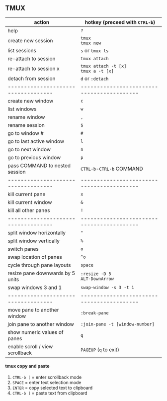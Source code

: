 
## TMUX

| action                            | hotkey (preceed with `CTRL-b`)           |
|-----------------------------------|------------------------------------------|
| help                              | `?`                                      |
| create new session                | `tmux`<br>`tmux new`                     |
| list sessions                     | `s` or `tmux ls`                         |
| re-attach to session              | `tmux attach`                            |
| re-attach to session x            | `tmux attach -t [x]`<br>`tmux a -t [x]`  |
| detach from session               | `d` or `:detach`                         |
|-----------------------------------|------------------------------------------|
| create new window                 | `c`                                      |
| list windows                      | `w`                                      |
| rename window                     | `,`                                      |
| rename session                    | `$`                                      |
| go to window #                    | `#`                                      |
| go to last active window          | `l`                                      |
| go to next window                 | `n`                                      |
| go to previous window             | `p`                                      |
| pass COMMAND to nested session    | `CTRL-b`-`CTRL-b` COMMAND                |
|-----------------------------------|------------------------------------------|
| kill current pane                 | `x`                                      |
| kill current window               | `&`                                      |
| kill all other panes              | `!`                                      |
|-----------------------------------|------------------------------------------|
| split window horizontally         | `"`                                      |
| split window vertically           | `%`                                      |
| switch panes                      | `o`                                      |
| swap location of panes            | `^o`                                     |
| cycle through pane layouts        | `space`                                  |
| resize pane downwards by 5 units  | `:resize -D 5`<br>`ALT-DownArrow`        |
| swap windows 3 and 1              | `swap-window -s 3 -t 1`                  |
|-----------------------------------|------------------------------------------|
| move pane to another window       | `:break-pane`                            |
| join pane to another window       | `:join-pane -t [window-number]`          |
| show numeric values of panes      | `q`                                      |
| enable scroll / view scrollback   | `PAGEUP` (`q` to exit)                   |

#### tmux copy and paste

1. `CTRL-b [` = enter scrollback mode  
1. `SPACE`    = enter text selection mode  
1. `ENTER`    = copy selected text to clipboard  
1. `CTRL-b ]` = paste text from clipboard  

